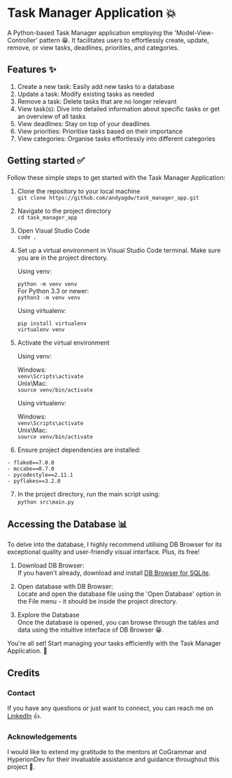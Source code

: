 # Task Manager Application 💥

A Python-based Task Manager application employing the
'Model-View-Controller' pattern 😁. It facilitates users to
effortlessly create, update, remove, or view tasks, deadlines,
priorities, and categories.

## Features ✨

1. Create a new task: Easily add new tasks to a database
2. Update a task: Modify existing tasks as needed
3. Remove a task: Delete tasks that are no longer relevant
4. View task(s): Dive into detailed information about specific tasks or get an overview of all tasks
5. View deadlines: Stay on top of your deadlines
6. View priorities: Prioritise tasks based on their importance
7. View categories: Organise tasks effortlessly into different categories

## Getting started ✅

Follow these simple steps to get started with the Task Manager Application:

1. Clone the repository to your local machine <br />
   `git clone https://github.com/andyagdw/task_manager_app.git`
2. Navigate to the project directory <br />
   `cd task_manager_app`
3. Open Visual Studio Code <br />
   `code .`
4. Set up a virtual environment in Visual Studio Code terminal. Make sure you are in the project directory. <br />

   Using venv:

   `python -m venv venv` <br />
   For Python 3.3 or newer: <br />
   `python3 -m venv venv`

   Using virtualenv:

   ```
   pip install virtualenv
   virtualenv venv
   ```

5. Activate the virtual environment

   Using venv:

   Windows: <br />
   `venv\Scripts\activate` <br />
   Unix\Mac: <br />
   `source venv/bin/activate`

   Using virtualenv: <br />

   Windows: <br />
   `venv\Scripts\activate` <br />
   Unix\Mac: <br />
   `source venv/bin/activate`

6. Ensure project dependencies are installed: <br />

```
- flake8==7.0.0
- mccabe==0.7.0
- pycodestyle==2.11.1
- pyflakes==3.2.0
```

7. In the project directory, run the main script using: <br />
   `python src\main.py`

## Accessing the Database 📊

To delve into the database, I highly recommend utilising DB Browser for its exceptional quality and
user-friendly visual interface. Plus, its free! 

1. Download DB Browser: <br />
   If you haven't already, download and install [DB Browser for SQLite](https://sqlitebrowser.org/dl/).

2. Open database with DB Browser: <br />
   Locate and open the database file using the 'Open Database' option in the File menu - it should be inside the project directory.

3. Explore the Database <br />
   Once the database is opened, you can browse through the tables and data using the intuitive interface of DB Browser 😁.

You're all set! Start managing your tasks efficiently with the Task Manager Application. 🚀

## Credits
### Contact

If you have any questions or just want to connect, you can reach me on [LinkedIn](https://www.linkedin.com/in/andyagyeidwumah/) 👍.

### Acknowledgements

I would like to extend my gratitude to the mentors at CoGrammar and HyperionDev for their invaluable assistance and guidance throughout
this project 🙏.

